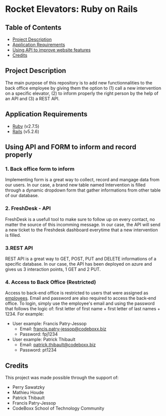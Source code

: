 # Rocket Elevators: Ruby on Rails <!-- omit in toc -->

## Table of Contents <!-- omit in toc -->

- [Project Description](#project-description)
- [Application Requirements](#application-requirements)
- [Using API to improve website features](#using-api-to-improve-website-features)
- [Credits](#credits)

## Project Description
The main purpose of this repository is to add new functionnalities to the back office employee by giving them the option to (1) call a new intervention on a specific elevator, (2) to inform properly the right person by the help of an API and (3) a REST API.

## Application Requirements

-   [Ruby](https://www.ruby-lang.org/en/downloads/) (v2.7.5)
-   [Rails](https://rubyonrails.org/) (v5.2.6)

## Using API and FORM to inform and record properly

### 1. Back office form to inform
Implementing form is a great way to collect, record and mangage data from our users. In our case, a brand new table named Intervention is filled through a dynamic dropdown form that gather informations from other table of our database.

### 2. FreshDesk - API
FreshDesk is a usefull tool to make sure to follow up on every contact, no matter the source of this incomming message. In our case, the API will send a new ticket to the Freshdesk dashboard everytime that a new intervention is filled.

### 3.REST API 
REST API is a great way to GET, POST, PUT and DELETE informations of a specific database. In our case, the API has been deployed on azure and gives us 3 interaction points, 1 GET and 2 PUT.

### 4. Access to Back Office (Restricted)
Access to back-end office is restricted to users that were assigned as [employees](https://docs.google.com/spreadsheets/d/1-S0updscUGOpBpFE-2plFBJlVkCseOUuUpp7nu5e-fY/edit#gid=1786076246). Email and password are also required to access the back-end office. To login, simply use the employee's email and using the password that follows the logic of: first letter of first name + first letter of last names + 1234. For example:
  * User example: Francis Patry-Jessop
    * Email: francis.patry-jessop@codeboxx.biz
    * Password: fpj1234
  * User example: Patrick Thibault
    * Email: patrick.thibault@codeboxx.biz
    * Password: pt1234

## Credits

This project was made possible through the support of:

-   Perry Sawatzky
-   Mathieu	Houde
-   Patrick Thibault
-   Francis Patry-Jessop
-   CodeBoxx School of Technology Community


